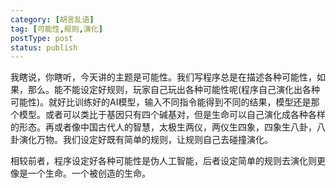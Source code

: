 ```yaml
---
category: [胡言乱语]
tag: [可能性,规则,演化]
postType: post
status: publish
---
```


我瞎说，你瞎听，今天讲的主题是可能性。我们写程序总是在描述各种可能性，如果，那么。能不能设定好规则，玩家自己玩出各种可能性呢(程序自己演化出各种可能性)。就好比训练好的AI模型，输入不同指令能得到不同的结果，模型还是那个模型。或者可以类比于基因只有四个碱基对，但是生命可以自己演化成各种各样的形态。再或者像中国古代人的智慧，太极生两仪，两仪生四象，四象生八卦，八卦演化万物。我们设定好既有简单的规则，让规则自己去碰撞演化。

相较前者，程序设定好各种可能性是伪人工智能，后者设定简单的规则去演化则更像是一个生命。一个被创造的生命。